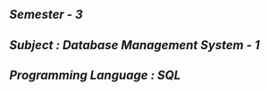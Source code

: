 <i><h2>Semester - 3</h2>
<h2>Subject : Database Management System - 1</h2>
<h2>Programming Language : SQL</h2></i>
